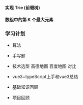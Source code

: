 
#### 实现 Trie (前缀树)
#### 数组中的第 K 个最大元素

### 学习计划

- 算法

- 手写题

- 技术选型 高德地图 百度地图 对比

- vue3+typeScript上手和vue3总结

- 基础知识回顾

- 项目回顾

  











